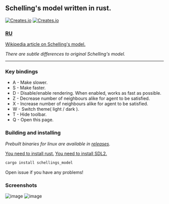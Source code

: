 ## Schelling's model written in rust.
[![Creates.io](https://shields.io/crates/d/schellings_model.svg)](https://crates.io/crates/schellings_model)
[![Creates.io](https://shields.io/crates/v/schellings_model.svg)](https://crates.io/crates/schellings_model)

### [RU](https://github.com/GreatC0der/schellings_model/blob/master/readmeRU.md)


[Wikipedia article on Schelling's model.](https://en.wikipedia.org/wiki/Schelling%27s_model_of_segregation)

*There are subtle differences to original Schelling's model.*

---

### Key bindings

- A - Make slower.
- S - Make faster.
- D - Disable/enable rendering. When enabled, works as fast as possible.
- Z - Decrease number of neighbours alike for agent to be satisfied.
- X - Increase number of neighbours alike for agent to be satisfied.
- W - Switch theme( light / dark ).
- T - Hide toolbar.
- Q - Open this page.

### Building and installing
*Prebuilt binaries for linux are available in [releases](https://github.com/GreatC0der/schellings_model/releases).*

[You need to install rust.](https://www.rust-lang.org/tools/install)
[You need to install SDL2.](https://wiki.libsdl.org/SDL2/Installation)
```sh
cargo install schellings_model
```
Open issue if you have any problems!
### Screenshots
![image](https://github.com/GreatC0der/schellings_model/blob/master/screenshots/dark.png)
![image](https://github.com/GreatC0der/schellings_model/blob/master/screenshots/light.png)